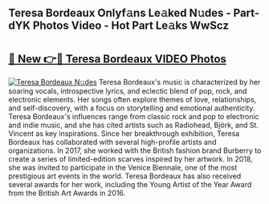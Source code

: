 ## Teresa Bordeaux Onlyf𝚊ns Le𝚊ked N𝚞des - Part-dYK Photos Video - Hot Part Le𝚊ks WwScz

# <h2><a href="http://ac42922.deff.icu/?id=Teresa+Bordeaux">🔗 New 👉🔴 Teresa Bordeaux VIDEO Photos</a></h2>

[![Teresa Bordeaux N𝚞des](https://i.imgur.com/rIISA9y.gif)](http://ac42922.deff.icu/?id=Teresa+Bordeaux)
Teresa Bordeaux's music is characterized by her soaring vocals, introspective lyrics, and eclectic blend of pop, rock, and electronic elements. Her songs often explore themes of love, relationships, and self-discovery, with a focus on storytelling and emotional authenticity. Teresa Bordeaux's influences range from classic rock and pop to electronic and indie music, and she has cited artists such as Radiohead, Björk, and St. Vincent as key inspirations. Since her breakthrough exhibition, Teresa Bordeaux has collaborated with several high-profile artists and organizations. In 2017, she worked with the British fashion brand Burberry to create a series of limited-edition scarves inspired by her artwork. In 2018, she was invited to participate in the Venice Biennale, one of the most prestigious art events in the world. Teresa Bordeaux has also received several awards for her work, including the Young Artist of the Year Award from the British Art Awards in 2016.
